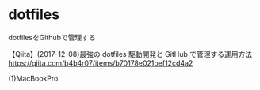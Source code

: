 # dotfiles
dotfilesをGithubで管理する

【Qiita】(2017-12-08)最強の dotfiles 駆動開発と GitHub で管理する運用方法
  https://qiita.com/b4b4r07/items/b70178e021bef12cd4a2

(1)MacBookPro
